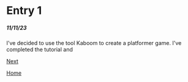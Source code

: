 # Entry 1
##### 11/11/23

I've decided to use the tool Kaboom to create a platformer game. I've completed the tutorial and

[Next](entry02.md)

[Home](../README.md)
